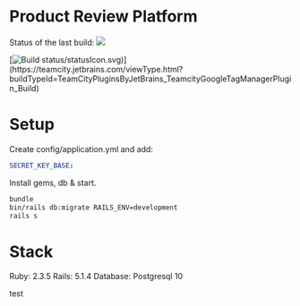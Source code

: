 # Product Review Platform

Status of the last build: <img src="http://teamcity:8111/app/rest/builds/buildType:(project:(id:ProductReviewPlatform)))/statusIcon.svg"/>

[![Build status](https://teamcity.jetbrains.com/guestAuth/app/rest/builds/buildType:(project:(id:ProductReviewPlatform)))/statusIcon.svg)](https://teamcity.jetbrains.com/viewType.html?buildTypeId=TeamCityPluginsByJetBrains_TeamcityGoogleTagManagerPlugin_Build)

# Setup
Create config/application.yml and add:
```yml
SECRET_KEY_BASE: 
```

Install gems, db & start.
```sh
bundle
bin/rails db:migrate RAILS_ENV=development
rails s
```

# Stack
Ruby: 2.3.5
Rails: 5.1.4
Database: Postgresql 10

test